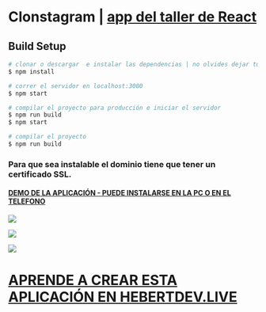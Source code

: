 # Clonstagram |  [app del taller de React](https://www.hebertdev.live/plataforma/taller-de-reactjs)

## Build Setup
```bash
# clonar o descargar  e instalar las dependencias | no olvides dejar tu estrellita en el repo ⭐ ⭐ ⭐
$ npm install

# correr el servidor en localhost:3000
$ npm start

# compilar el proyecto para producción e iniciar el servidor
$ npm run build
$ npm start

# compilar el proyecto
$ npm run build
```


### Para que sea instalable el dominio  tiene que tener un certificado SSL.
#### [DEMO DE LA APLICACIÓN - PUEDE INSTALARSE EN LA PC O EN EL TELEFONO](https://clonstagram.tk/)



![](https://raw.githubusercontent.com/hebertdev1/hebertdev1/master/img/clontagram.png)

![](https://raw.githubusercontent.com/hebertdev1/hebertdev1/master/img/clonstagramsignupmin.png)

![](https://raw.githubusercontent.com/hebertdev1/hebertdev1/master/img/clonstagram_profile_min.png)

# [APRENDE A CREAR ESTA APLICACIÓN EN HEBERTDEV.LIVE ](https://www.hebertdev.live/plataforma/taller-de-reactjs)


